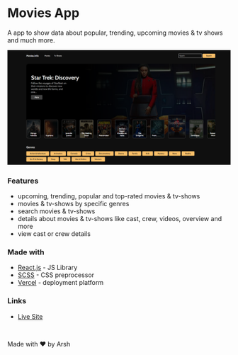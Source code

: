 # Movies App

A app to show data about popular, trending, upcoming movies & tv shows and much more.

<a href="https://movies-app-eta-ten.vercel.app/movie">
  <img src="screenshot.png" alt="screenshot" />
</a>

### Features

- upcoming, trending, popular and top-rated movies & tv-shows
- movies & tv-shows by specific genres
- search movies & tv-shows
- details about movies & tv-shows like cast, crew, videos, overview and more
- view cast or crew details

### Made with 

- [React.js](https://reactjs.org) - JS Library
- [SCSS](https://sass-lang.com) - CSS preprocessor
- [Vercel](https://vercel.com) - deployment platform

### Links

- [Live Site](https://movies-app-bay-rho.vercel.app)



<br>

Made with ❤️ by Arsh